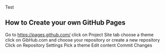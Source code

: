 Test 

## How to Create your own GitHub Pages

Go to https://pages.github.com/
click on Project Site tab
choose a theme
click on GibHub.com and choose your repository or create a new repository
Click on Repository Settings
Pick a theme
Edit content
Commit Changes

